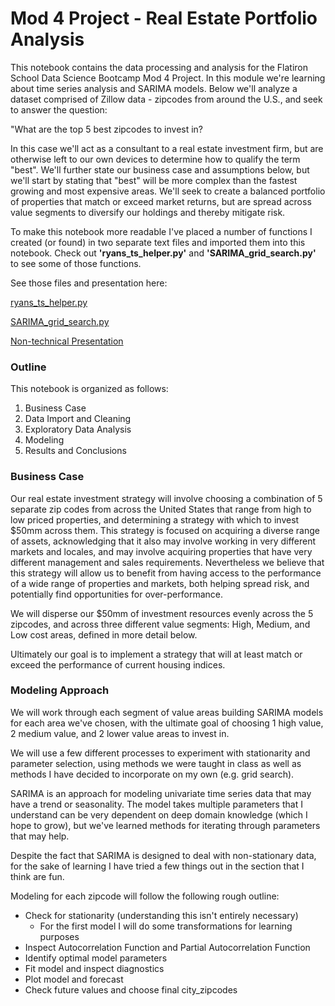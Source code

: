 
# Mod 4 Project - Real Estate Portfolio Analysis

This notebook contains the data processing and analysis for the Flatiron School Data Science Bootcamp Mod 4 Project. In this module we're learning about time series analysis and SARIMA models. Below we'll analyze a dataset comprised of Zillow data - zipcodes from around the U.S., and seek to answer the question:

"What are the top 5 best zipcodes to invest in?

In this case we'll act as a consultant to a real estate investment firm, but are otherwise left to our own devices to determine how to qualify the term "best". We'll further state our business case and assumptions below, but we'll start by stating that "best" will be more complex than the fastest growing and most expensive areas. We'll seek to create a balanced portfolio of properties that match or exceed market returns, but are spread across value segments to diversify our holdings and thereby mitigate risk.

To make this notebook more readable I've placed a number of functions I created (or found) in two separate text files and imported them into this notebook. Check out **'ryans_ts_helper.py'** and **'SARIMA_grid_search.py'** to see some of those functions.

See those files and presentation here:

[ryans_ts_helper.py](https://github.com/rab175/dsc-mod-4-project-online-ds-pt-071519/blob/master/ryans_ts_helper.py)

[SARIMA_grid_search.py](https://github.com/rab175/dsc-mod-4-project-online-ds-pt-071519/blob/master/SARIMA_grid_search.py)

[Non-technical Presentation](https://docs.google.com/presentation/d/17PkAMyvhgYcwayZvrQ0b8f4zLqRy2PF1TfWArZ2nbGY/edit?usp=sharing)

### Outline

This notebook is organized as follows:

1. Business Case
2. Data Import and Cleaning
3. Exploratory Data Analysis
4. Modeling
5. Results and Conclusions


### Business Case

Our real estate investment strategy will involve choosing a combination of 5 separate zip codes from across the United States that range from high to low priced properties, and determining a strategy with which to invest $50mm across them. This strategy is focused on acquiring a diverse range of assets, acknowledging that it also may involve working in very different markets and locales, and may involve acquiring properties that have very different management and sales requirements. Nevertheless we believe that this strategy will allow us to benefit from having access to the performance of a wide range of properties and markets, both helping spread risk, and potentially find opportunities for over-performance.

We will disperse our $50mm of investment resources evenly across the 5 zipcodes, and across three different value segments: High, Medium, and Low cost areas, defined in more detail below.

Ultimately our goal is to implement a strategy that will at least match or exceed the performance of current housing indices.

### Modeling Approach

We will work through each segment of value areas building SARIMA models for each area we've chosen, with the ultimate goal of choosing 1 high value, 2 medium value, and 2 lower value areas to invest in. 

We will use a few different processes to experiment with stationarity and parameter selection, using methods we were taught in class as well as methods I have decided to incorporate on my own (e.g. grid search). 

SARIMA is an approach for modeling univariate time series data that may have a trend or seasonality. The model takes multiple parameters that I understand can be very dependent on deep domain knowledge (which I hope to grow), but we've learned methods for iterating through parameters that may help. 

Despite the fact that SARIMA is designed to deal with non-stationary data, for the sake of learning I have tried a few things out in the section that I think are fun.

Modeling for each zipcode will follow the following rough outline: 
- Check for stationarity (understanding this isn't entirely necessary)
    - For the first model I will do some transformations for learning purposes
- Inspect Autocorrelation Function and Partial Autocorrelation Function
- Identify optimal model parameters 
- Fit model and inspect diagnostics
- Plot model and forecast
- Check future values and choose final city_zipcodes